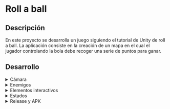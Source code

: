 # Roll a ball

## Descripción 

En este proyecto se desarrolla un juego siguiendo el tutorial de Unity de roll a ball.
La aplicación consiste en la creación de un mapa en el cual el jugador controlando la bola debe recoger una serie de puntos para ganar.

## Desarrollo
<details>
  <summary>Cámara</summary>

  Para el control de la cámara se crea un script que permite el cambio de perspectiva pulsando la tecla f.
  
  Una vez pulsada la cámara cambia de una vista cenital a una en primera persona, adaptando los controles a esta última y fijando el cursor para evitar errores en el movimiento de cámara.

</details>

<details>
  
  <summary>Enemigos</summary>

  La creación de enemigos requiere de el uso de NavMesh. Este elemento mapea el mapa creado para que los enemigos creados detecten los lugares por los que moverse.

  El movimiento se da mediante un script en el que estableceremos el NavMesh y establecemos el objetivo de los enemigos en la posición del jugador para que intenten alcanzarle.

  ```
public Transform player;
    private NavMeshAgent NavMeshAgent;
    void Start()
    {
        NavMeshAgent = GetComponent<NavMeshAgent>();
    }

    void Update()
    {
        if (player != null)
        {
            NavMeshAgent.SetDestination(player.position);
        }
        
    }
```

  Por último, se activa la función trigger y se les etiqueta como enemigo. Esto, codificando el script del jugador para detectar el contacto con el enemigo , pierdas la partida.

  ```
if (other.gameObject.CompareTag("Enemigo") && !isInvulnerable)
        {
            rb.gameObject.SetActive(false);
            Destroy(rb);
            countText.text = "Has perdido";
        }
```

  A mayores, he esablecido elementos del entorno ( agua y cactus) con el mismo efecto de eliminar al jugador, pero sin capacidad de movimiento.
  
</details>

<details>
  <summary>
    Elementos interactivos
  </summary>

  Dentro de los elementos interactivos encontramos una rampa que impulsa al jugador, y los pickups que debe recoger.

  ## Pick Ups

   Los pickups son los puntos que el jugador debe recoger para ganar la partida.
   
   Para su creación, se crea un cubo y se coloca en el mapa de la manera deseada.
   
   Para darles su función se les eiqueta como pickups, y como a los enemigos se les establece como trigger. La diferencia es que en este caso, al tocar el jugador los pickups, los que desaparecen son estosm y al jugador le aumenta la puntución y, en caso de recoger 
   todos, se lanza un mensaje de victoria.

   ```
void OnTriggerEnter(Collider other)
    {
        if (other.gameObject.CompareTag("PickUp"))
        {
            other.gameObject.SetActive(false);
            count++;
            SetCountText();
        }

 void SetCountText()
    {
        countText.text = "Count: " + count.ToString();
        if (count >= 14)
        {
            winTextObject.SetActive(true);
        }
    }
   ```

## Rampa

   La rampa simplemente cumple la función de impulsar al jugador cuando pase sobre ella, so mediante otro trigger y el uso de vectores y una fuerza que realiza el lanzamiento.

   ```
public class Ramp : MonoBehaviour
{
    [Tooltip("Dirección fija de lanzamiento (debe estar normalizada)")]
    public Vector3 launchDirection = new Vector3(1, 0.5f, 0);

    public float launchForce = 10f;

    private void OnCollisionEnter(Collision collision)
    {
        if (collision.gameObject.CompareTag("Player")) // Asegurar que solo afecte a la pelota
        {
            Rigidbody rb = collision.gameObject.GetComponent<Rigidbody>();
            if (rb != null)
            {
                Vector3 finalLaunchDirection = launchDirection.normalized;
                rb.velocity = Vector3.zero;
                rb.AddForce(finalLaunchDirection * launchForce, ForceMode.Impulse);
                Debug.Log("Pelota lanzada en dirección: " + finalLaunchDirection);
            }
        }
    }
}
   ```

  Este script es propio de la rampa y en este caso detecta la etiqueta del jugador.

  
</details>


<details>
  <Summary>
    Estados
  </Summary>
Para la gestion de estados empleamos el animator de Unity. En el caso de esta aplicación he creado 3. Quieto, en movimiento, y Inulnerable.

Los dos primeros simplemente detectan el movimiento del jugador y cambian el color dependiendo de este. El invulnerable es mas complejo, ya que no solo cambia el color temporalmente tras recoger un pickup especial, si no que aporta invulnerabilidad a los enemigos temporalmente.

```
void UpdateAnimationAndColor()
    {
        if (isInvulnerable)
        {
            anim.SetBool("isInvulnerable", true);
            anim.SetBool("isMoviendose", false);
           
            playerRenderer.material.color = Color.yellow;
            return;
        }

        else if (isMoviendose())
        {
            anim.SetBool("isMoviendose", true);
            
            anim.SetBool("isInvulnerable", false);
            playerRenderer.material.color = Color.blue;
        }
        else
        {
            anim.SetBool("isMoviendose", false);
        
            anim.SetBool("isInvulnerable", false);
            playerRenderer.material.color = Color.red;
        }
    }
```
```
IEnumerator BecomeInvulnerable()
    {
        isInvulnerable = true;
        UpdateAnimationAndColor();
        Debug.Log("Jugador invulnerable");

        yield return new WaitForSeconds(invulnerabilityDuration);

        isInvulnerable = false;
        UpdateAnimationAndColor();
        Debug.Log("Jugador vuelve a ser vulnerable");
    }

```
    
 
</details>


<details>
  <Summary>
   Release y APK
  </Summary>

Para la release de la aplicación necesitamos una APK, para esto necesitamos descargar un plugin de Unity, el AndroidBuild Support, que nos permite exportar el proyeco a android.

Una vez instalado y configuramos la aplicación para android, en este caso hacemos que el dispositivo muestre la aplicación horizontalmente para mejorar la visión.

A continuación conectamos el mobil al ordenador y ejecutamos la aplicación, lo que hará que se cree una apk y si todo va bien, se ejecute la aplicación.

Es importante decir que hay que permitir el control en mobil, para lo que usaremos el movimiento del dispositivo para dirigir la pelota mediante el siguiente código en el script del movimiento del jugador.

```
  Vector3 dir = Vector3.zero;
        dir.x = -Input.acceleration.y;
        dir.z = Input.acceleration.x;
        if (dir.sqrMagnitude > 1)
            dir.Normalize();
```

Una vez hecho esto ya podemos crear la release en github y subir la APK.


  
</details>
